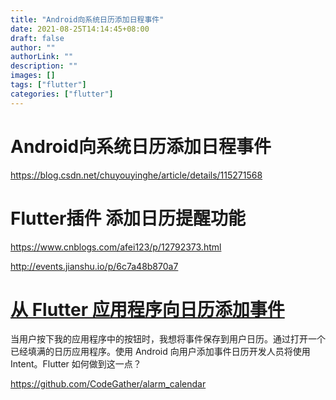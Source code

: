 ```yaml
---
title: "Android向系统日历添加日程事件"
date: 2021-08-25T14:14:45+08:00
draft: false
author: ""
authorLink: ""
description: ""
images: []
tags: ["flutter"]
categories: ["flutter"]
---
```




# Android向系统日历添加日程事件

https://blog.csdn.net/chuyouyinghe/article/details/115271568

# Flutter插件 添加日历提醒功能

https://www.cnblogs.com/afei123/p/12792373.html

http://events.jianshu.io/p/6c7a48b870a7

# [从 Flutter 应用程序向日历添加事件](https://stackoverflow.com/questions/51910079/adding-an-event-to-a-calendar-from-flutter-app)

当用户按下我的应用程序中的按钮时，我想将事件保存到用户日历。通过打开一个已经填满的日历应用程序。使用 Android 向用户添加事件日历开发人员将使用 Intent。Flutter 如何做到这一点？







https://github.com/CodeGather/alarm_calendar
